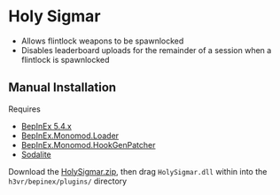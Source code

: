 # Holy Sigmar
- Allows flintlock weapons to be spawnlocked
- Disables leaderboard uploads for the remainder of a session when a flintlock is spawnlocked

## Manual Installation
Requires
- [BepInEx 5.4.x](https://github.com/BepInEx/BepInEx)
- [BepInEx.Monomod.Loader](https://github.com/BepInEx/BepInEx.MonoMod.Loader)
- [BepInEx.Monomod.HookGenPatcher](https://github.com/harbingerofme/Bepinex.Monomod.HookGenPatcher)
- [Sodalite](https://github.com/H3VR-Modding/Sodalite)

Download the [HolySigmar.zip](https://github.com/Maiq-The-Dude/HolySigmar/releases/latest), then drag `HolySigmar.dll` within into the `h3vr/bepinex/plugins/` directory

